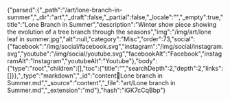 {"parsed":{"_path":"/art/lone-branch-in-summer","_dir":"art","_draft":false,"_partial":false,"_locale":"","_empty":true,"title":"Lone Branch in Summer","description":"Winter show piece showing the evolution of a tree branch through the seasons","img":"/img/art/lone leaf in summer.jpg","alt":null,"category":"Misc","order":73,"social":{"facebook":"/img/social/facebook.svg","instagram":"/img/social/instagram.svg","youtube":"/img/social/youtube.svg","facebookAlt":"Facebook","instagramAlt":"Instagram","youtubeAlt":"Youtube"},"body":{"type":"root","children":[],"toc":{"title":"","searchDepth":2,"depth":2,"links":[]}},"_type":"markdown","_id":"content:art:Lone branch in Summer.md","_source":"content","_file":"art/Lone branch in Summer.md","_extension":"md"},"hash":"iGK7cCqBbp"}